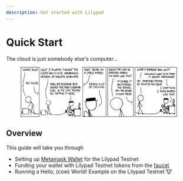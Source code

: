 ```yaml
---
description: Get started with Lilypad
---
```


# Quick Start

The cloud is just somebody else's computer...

<div data-full-width="true">

<figure><img src="../../.gitbook/assets/image (117).png" alt=""><figcaption></figcaption></figure>

</div>

## Overview

This guide will take you through

* Setting up [Metamask Wallet](https://metamask.io) for the Lilypad Testnet
* Funding your wallet with Lilypad Testnet tokens from the [faucet](http://faucet.lilypad.tech/)
* Running a Hello, (cow) World! Example on the Lilypad Testnet :cow:
